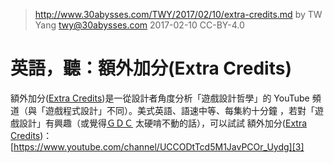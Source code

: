 ﻿> http://www.30abysses.com/TWY/2017/02/10/extra-credits.md
> by TW Yang <twy@30abysses.com> 2017-02-10 CC-BY-4.0

# 英語，聽：額外加分(Extra Credits)

額外加分([Extra Credits][1])是一從設計者角度分析「遊戲設計哲學」的
YouTube 頻道（與「遊戲程式設計」不同）。美式英語、語速中等、每集約十分鐘
，若對「遊戲設計」有興趣（或覺得[ＧＤＣ][2] 太硬啃不動的話），可以試試
額外加分([Extra Credits][1])：
[https://www.youtube.com/channel/UCCODtTcd5M1JavPCOr_Uydg][3]

[1]: https://en.wikipedia.org/wiki/Extra_Credits
[2]: https://www.youtube.com/channel/UC0JB7TSe49lg56u6qH8y_MQ
[3]: https://www.youtube.com/channel/UCCODtTcd5M1JavPCOr_Uydg



#
